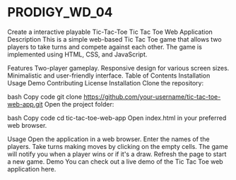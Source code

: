 # PRODIGY_WD_04
Create a interactive playable Tic-Tac-Toe
Tic Tac Toe Web Application
Description
This is a simple web-based Tic Tac Toe game that allows two players to take turns and compete against each other. The game is implemented using HTML, CSS, and JavaScript.

Features
Two-player gameplay.
Responsive design for various screen sizes.
Minimalistic and user-friendly interface.
Table of Contents
Installation
Usage
Demo
Contributing
License
Installation
Clone the repository:

bash
Copy code
git clone https://github.com/your-username/tic-tac-toe-web-app.git
Open the project folder:

bash
Copy code
cd tic-tac-toe-web-app
Open index.html in your preferred web browser.

Usage
Open the application in a web browser.
Enter the names of the players.
Take turns making moves by clicking on the empty cells.
The game will notify you when a player wins or if it's a draw.
Refresh the page to start a new game.
Demo
You can check out a live demo of the Tic Tac Toe web application here.

